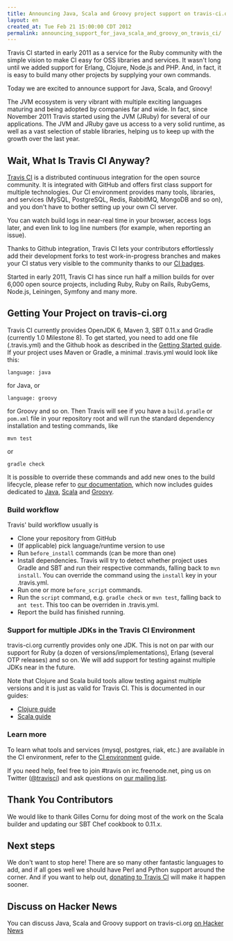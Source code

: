 ```yaml
---
title: Announcing Java, Scala and Groovy project support on travis-ci.org
layout: en
created_at: Tue Feb 21 15:00:00 CDT 2012
permalink: announcing_support_for_java_scala_and_groovy_on_travis_ci/
---
```


Travis CI started in early 2011 as a service for the Ruby community with the simple vision to make CI easy for OSS libraries and services. It wasn't long until we added support for Erlang, Clojure, Node.js and PHP. And, in fact, it is easy to build many other projects by supplying your own commands.

Today we are excited to announce support for Java, Scala, and Groovy!

The JVM ecosystem is very vibrant with multiple exciting languages maturing and being adopted by companies far and wide. In fact, since November 2011 Travis started using the JVM (JRuby) for several of our applications. The JVM and JRuby gave us access to a very solid runtime, as well as a vast selection of stable libraries, helping us to keep up with the growth over the last year.

## Wait, What Is Travis CI Anyway?

[Travis CI](http://travis-ci.org) is a distributed continuous integration for the open source community. It is integrated with GitHub and offers first class support for multiple technologies. Our CI environment provides many tools, libraries, and services (MySQL, PostgreSQL, Redis, RabbitMQ, MongoDB and so on), and you don't have to bother setting up your own CI server.

You can watch build logs in near-real time in your browser, access logs later, and even link to log line numbers (for example, when reporting an issue).

Thanks to Github integration, Travis CI lets your contributors effortlessly add their development forks to test work-in-progress branches and makes your CI status very visible to the community thanks to our [CI badges](http://about.travis-ci.org/docs/user/status-images/).

Started in early 2011, Travis CI has since run half a million builds for over 6,000 open source projects, including Ruby, Ruby on Rails, RubyGems, Node.js, Leiningen, Symfony and many more.



## Getting Your Project on travis-ci.org

Travis CI currently provides OpenJDK 6, Maven 3, SBT 0.11.x and Gradle (currently 1.0 Milestone 8). To get started, you need to add one file
(.travis.yml) and the Github hook as described in the [Getting Started guide](http://about.travis-ci.org/docs/user/getting-started/). If your
project uses Maven or Gradle, a minimal .travis.yml would look like this:

    language: java

for Java, or

    language: groovy

for Groovy and so on. Then Travis will see if you have a `build.gradle` or `pom.xml` file in your repository root and will run the standard dependency installation and testing commands, like

    mvn test

or

    gradle check

It is possible to override these commands and add new ones to the build lifecycle, please refer to [our documentation](http://about.travis-ci.org/), which now includes guides dedicated to [Java](http://about.travis-ci.org/docs/user/languages/java/), [Scala](http://about.travis-ci.org/docs/user/languages/scala/) and [Groovy](http://about.travis-ci.org/docs/user/languages/groovy/).


### Build workflow

Travis' build workflow usually is

 * Clone your repository from GitHub
 * (If applicable) pick language/runtime version to use
 * Run `before_install` commands (can be more than one)
 * Install dependencies. Travis will try to detect whether project uses Gradle and SBT and run their respective commands, falling back to `mvn install`. You can override the command using the `install` key in your .travis.yml.
 * Run one or more `before_script` commands.
 * Run the `script` command, e.g. `gradle check` or `mvn test`, falling back to `ant test`. This too can be overriden in .travis.yml.
 * Report the build has finished running.


### Support for multiple JDKs in the Travis CI Environment

travis-ci.org currently provides only one JDK. This is not on par with our support for Ruby (a dozen of versions/implementations), Erlang (several OTP releases)
and so on. We will add support for testing against multiple JDKs near in the future.

Note that Clojure and Scala build tools allow testing against multiple versions and it is just as valid for Travis CI. This is documented in our guides:

 * [Clojure guide](http://about.travis-ci.org/docs/user/languages/scala/)
 * [Scala guide](http://about.travis-ci.org/docs/user/languages/scala/)


### Learn more

To learn what tools and services (mysql, postgres, riak, etc.) are available in the CI environment, refer to the [CI environment](http://about.travis-ci.org/docs/user/ci-environment/) guide.

If you need help, feel free to join #travis on irc.freenode.net, ping us on Twitter ([@travisci](http://twitter.com/travisci)) and ask questions on [our mailing list](https://groups.google.com/group/travis-ci).



## Thank You Contributors

We would like to thank Gilles Cornu for doing most of the work on the Scala builder and updating our SBT Chef cookbook to 0.11.x.


## Next steps

We don't want to stop here! There are so many other fantastic languages to add, and if all goes well we should have Perl and Python support around the corner. And if you want to help out, [donating to Travis CI](https://love.travis-ci.org) will make it happen sooner.


## Discuss on Hacker News

You can discuss Java, Scala and Groovy support on travis-ci.org [on Hacker News](http://news.ycombinator.com/item?id=3616923)
